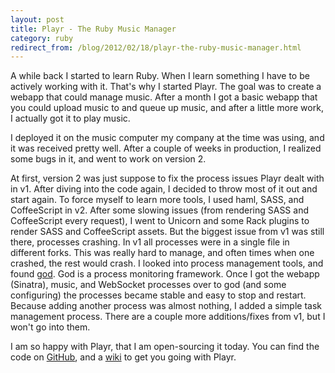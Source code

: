 ```yaml
---
layout: post
title: Playr - The Ruby Music Manager
category: ruby
redirect_from: /blog/2012/02/18/playr-the-ruby-music-manager.html
---
```

A while back I started to learn Ruby. When I learn something I have to be actively working with it. That's why I started Playr. The goal was to create a webapp that could manage music. After a month I got a basic webapp that you could upload music to and queue up music, and after a little more work, I actually got it to play music.

I deployed it on the music computer my company at the time was using, and it was received pretty well. After a couple of weeks in production, I realized some bugs in it, and went to work on version 2.

At first, version 2 was just suppose to fix the process issues Playr dealt with in v1. After diving into the code again, I decided to throw most of it out and start again. To force myself to learn more tools, I used haml, SASS, and CoffeeScript in v2. After some slowing issues (from rendering SASS and CoffeeScript every request), I went to Unicorn and some Rack plugins to render SASS and CoffeeScript assets. But the biggest issue from v1 was still there, processes crashing. In v1 all processes were in a single file in different forks. This was really hard to manage, and often times when one crashed, the rest would crash. I looked into process management tools, and found [god](http://godrb.com/). God is a process monitoring framework. Once I got the webapp (Sinatra), music, and WebSocket processes over to god (and some configuring) the processes became stable and easy to stop and restart. Because adding another process was almost nothing, I added a simple task management process. There are a couple more additions/fixes from v1, but I won't go into them.

I am so happy with Playr, that I am open-sourcing it today. You can find the code on [GitHub](https://github.com/mloberg/Playr), and a [wiki](https://github.com/mloberg/Playr/wiki) to get you going with Playr.
